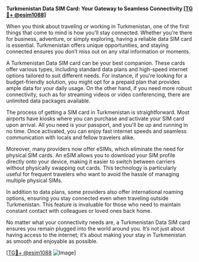 **Turkmenistan Data SIM Card: Your Gateway to Seamless Connectivity [[TG💪+ @esim1088](https://t.me/s/esim1088)]**

When you think about traveling or working in Turkmenistan, one of the first things that come to mind is how you’ll stay connected. Whether you’re there for business, adventure, or simply exploring, having a reliable data SIM card is essential. Turkmenistan offers unique opportunities, and staying connected ensures you don’t miss out on any vital information or moments.

A Turkmenistan Data SIM card can be your best companion. These cards offer various types, including standard data plans and high-speed internet options tailored to suit different needs. For instance, if you're looking for a budget-friendly solution, you might opt for a prepaid plan that provides ample data for your daily usage. On the other hand, if you need more robust connectivity, such as for streaming videos or video conferencing, there are unlimited data packages available.

The process of getting a SIM card in Turkmenistan is straightforward. Most airports have kiosks where you can purchase and activate your SIM card upon arrival. All you need is your passport, and you'll be up and running in no time. Once activated, you can enjoy fast internet speeds and seamless communication with locals and fellow travelers alike.

Moreover, many providers now offer eSIMs, which eliminate the need for physical SIM cards. An eSIM allows you to download your SIM profile directly onto your device, making it easier to switch between carriers without physically swapping out cards. This technology is particularly useful for frequent travelers who want to avoid the hassle of managing multiple physical SIMs.

In addition to data plans, some providers also offer international roaming options, ensuring you stay connected even when traveling outside Turkmenistan. This feature is invaluable for those who need to maintain constant contact with colleagues or loved ones back home.

No matter what your connectivity needs are, a Turkmenistan Data SIM card ensures you remain plugged into the world around you. It’s not just about having access to the internet; it’s about making your stay in Turkmenistan as smooth and enjoyable as possible.

[[TG💪+ @esim1088](https://t.me/s/esim1088) ![Image](https://i.postimg.cc/Y0z9fWf4/image.png)]